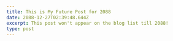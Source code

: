 ```yaml
---
title: This is My Future Post for 2088
date: 2088-12-27T02:39:48.644Z
excerpt: This post won't appear on the blog list till 2088!
type: post
---
```




